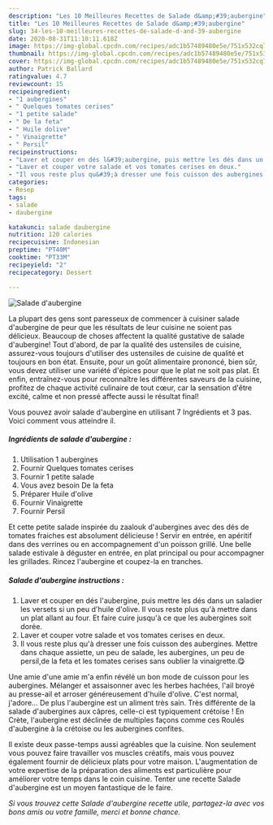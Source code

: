 ```yaml
---
description: "Les 10 Meilleures Recettes de Salade d&amp;#39;aubergine"
title: "Les 10 Meilleures Recettes de Salade d&amp;#39;aubergine"
slug: 34-les-10-meilleures-recettes-de-salade-d-and-39-aubergine
date: 2020-08-31T11:10:11.618Z
image: https://img-global.cpcdn.com/recipes/adc1b57489480e5e/751x532cq70/salade-daubergine-photo-principale-de-la-recette.jpg
thumbnail: https://img-global.cpcdn.com/recipes/adc1b57489480e5e/751x532cq70/salade-daubergine-photo-principale-de-la-recette.jpg
cover: https://img-global.cpcdn.com/recipes/adc1b57489480e5e/751x532cq70/salade-daubergine-photo-principale-de-la-recette.jpg
author: Patrick Ballard
ratingvalue: 4.7
reviewcount: 15
recipeingredient:
- "1 aubergines"
- " Quelques tomates cerises"
- "1 petite salade"
- " De la feta"
- " Huile dolive"
- " Vinaigrette"
- " Persil"
recipeinstructions:
- "Laver et couper en dés l&#39;aubergine, puis mettre les dés dans un saladier les versets si un peu d&#39;huile d&#39;olive. Il vous reste plus qu&#39;à mettre dans un plat allant au four. Et faire cuire jusqu&#39;à ce que les aubergines soit dorée."
- "Laver et couper votre salade et vos tomates cerises en deux."
- "Il vous reste plus qu&#39;à dresser une fois cuisson des aubergines. Mettre dans chaque assiette, un peu de salade, les aubergines, un peu de persil,de la feta et les tomates cerises sans oublier la vinaigrette.😋"
categories:
- Resep
tags:
- salade
- daubergine

katakunci: salade daubergine 
nutrition: 120 calories
recipecuisine: Indonesian
preptime: "PT40M"
cooktime: "PT33M"
recipeyield: "2"
recipecategory: Dessert

---
```



![Salade d&#39;aubergine](https://img-global.cpcdn.com/recipes/adc1b57489480e5e/751x532cq70/salade-daubergine-photo-principale-de-la-recette.jpg)

La plupart des gens sont paresseux de commencer à cuisiner salade d&#39;aubergine de peur que les résultats de leur cuisine ne soient pas délicieux. Beaucoup de choses affectent la qualité gustative de salade d&#39;aubergine! Tout d'abord, de par la qualité des ustensiles de cuisine, assurez-vous toujours d'utiliser des ustensiles de cuisine de qualité et toujours en bon état. Ensuite, pour un goût alimentaire prononcé, bien sûr, vous devez utiliser une variété d'épices pour que le plat ne soit pas plat. Et enfin, entraînez-vous pour reconnaître les différentes saveurs de la cuisine, profitez de chaque activité culinaire de tout cœur, car la sensation d'être excité, calme et non pressé affecte aussi le résultat final!

<!--inarticleads1-->

Vous pouvez avoir salade d&#39;aubergine en utilisant 7 Ingrédients et 3 pas. Voici comment vous atteindre il.

##### Ingrédients de salade d&#39;aubergine :

1. Utilisation 1 aubergines
1. Fournir  Quelques tomates cerises
1. Fournir 1 petite salade
1. Vous avez besoin  De la feta
1. Préparer  Huile d&#39;olive
1. Fournir  Vinaigrette
1. Fournir  Persil


Et cette petite salade inspirée du zaalouk d&#39;aubergines avec des dés de tomates fraiches est absolument délicieuse ! Servir en entrée, en apéritif dans des verrines ou en accompagnement d&#39;un poisson grillé. Une belle salade estivale à déguster en entrée, en plat principal ou pour accompagner les grillades. Rincez l&#39;aubergine et coupez-la en tranches. 

<!--inarticleads2-->

##### Salade d&#39;aubergine instructions :

1. Laver et couper en dés l&#39;aubergine, puis mettre les dés dans un saladier les versets si un peu d&#39;huile d&#39;olive. Il vous reste plus qu&#39;à mettre dans un plat allant au four. Et faire cuire jusqu&#39;à ce que les aubergines soit dorée.
1. Laver et couper votre salade et vos tomates cerises en deux.
1. Il vous reste plus qu&#39;à dresser une fois cuisson des aubergines. Mettre dans chaque assiette, un peu de salade, les aubergines, un peu de persil,de la feta et les tomates cerises sans oublier la vinaigrette.😋


Une amie d&#39;une amie m&#39;a enfin révélé un bon mode de cuisson pour les aubergines. Mélanger et assaisonner avec les herbes hachées, l&#39;ail broyé au presse-ail et arroser généreusement d&#39;huile d&#39;olive. C&#39;est normal, j&#39;adore… De plus l&#39;aubergine est un aliment très sain. Très différente de la salade d&#39;aubergines aux câpres, celle-ci est typiquement crétoise ! En Crète, l&#39;aubergine est déclinée de multiples façons comme ces Roulés d&#39;aubergine à la crétoise ou les aubergines confites. 

<!--inarticleads1-->

<p>
Il existe deux passe-temps aussi agréables que la cuisine. Non seulement vous pouvez faire travailler vos muscles créatifs, mais vous pouvez également fournir de délicieux plats pour votre maison. L'augmentation de votre expertise de la préparation des aliments est particulière pour améliorer votre temps dans le coin cuisine. Tenter une recette Salade d&#39;aubergine est un moyen fantastique de le faire.
</p>

<p>
<i>Si vous trouvez cette Salade d&#39;aubergine recette utile, partagez-la avec vos bons amis ou votre famille, merci et bonne chance.</i>
</p>
